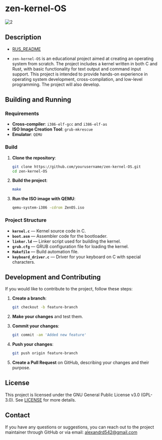 # zen-kernel-OS
![2](https://github.com/user-attachments/assets/47cff0b6-14a5-44d6-9dda-248524830bcb)


## Description
- [RUS_README](https://github.com/Junsious/zen-kernel-OS/blob/main/README_ru.md)

  
- `zen-kernel-OS` is an educational project aimed at creating an operating system from scratch. The project includes a kernel written in both C and Rust, with basic functionality for text output and command input support. This project is intended to provide hands-on experience in operating system development, cross-compilation, and low-level programming. The project will also develop.

## Building and Running

### Requirements

- **Cross-compiler**: `i386-elf-gcc` and `i386-elf-as`
- **ISO Image Creation Tool**: `grub-mkrescue`
- **Emulator**: `QEMU`

### Build

1. **Clone the repository**:

    ```bash
    git clone https://github.com/yourusername/zen-kernel-OS.git
    cd zen-kernel-OS
    ```

2. **Build the project**:

    ```bash
    make
    ```

3. **Run the ISO image with QEMU**:

    ```bash
    qemu-system-i386 -cdrom ZenOS.iso
    ```

### Project Structure

- **`kernel.c`** — Kernel source code in C.
- **`boot.asm`** — Assembler code for the bootloader.
- **`linker.ld`** — Linker script used for building the kernel.
- **`grub.cfg`** — GRUB configuration file for loading the kernel.
- **`Makefile`** — Build automation file.
- **`keyboard_driver.c`** — Driver for your keyboard on C with special characters.

## Development and Contributing

If you would like to contribute to the project, follow these steps:

1. **Create a branch**:

    ```bash
    git checkout -b feature-branch
    ```

2. **Make your changes** and test them.

3. **Commit your changes**:

    ```bash
    git commit -am 'Added new feature'
    ```

4. **Push your changes**:

    ```bash
    git push origin feature-branch
    ```

5. **Create a Pull Request** on GitHub, describing your changes and their purpose.

## License

This project is licensed under the GNU General Public License v3.0 (GPL-3.0). See [LICENSE](LICENSE) for more details.

## Contact

If you have any questions or suggestions, you can reach out to the project maintainer through GitHub or via email: alexandrd542@gmail.com
